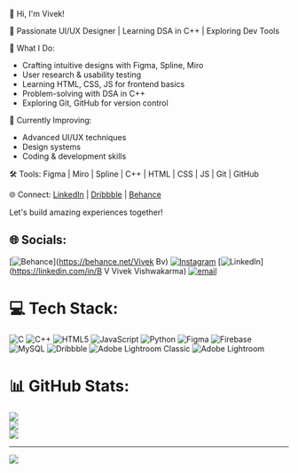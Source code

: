 👋 Hi, I'm Vivek!

🎨 Passionate UI/UX Designer | Learning DSA in C++ | Exploring Dev Tools

🚀 What I Do:
- Crafting intuitive designs with Figma, Spline, Miro
- User research & usability testing
- Learning HTML, CSS, JS for frontend basics
- Problem-solving with DSA in C++
- Exploring Git, GitHub for version control

🌱 Currently Improving:
- Advanced UI/UX techniques
- Design systems
- Coding & development skills

🛠️ Tools: Figma | Miro | Spline | C++ | HTML | CSS | JS | Git | GitHub

🌐 Connect: [LinkedIn](#) | [Dribbble](#) | [Behance](#)

Let's build amazing experiences together!



## 🌐 Socials:
[![Behance](https://img.shields.io/badge/Behance-1769ff?logo=behance&logoColor=white)](https://behance.net/Vivek Bv) [![Instagram](https://img.shields.io/badge/Instagram-%23E4405F.svg?logo=Instagram&logoColor=white)](https://instagram.com/vivekbv__) [![LinkedIn](https://img.shields.io/badge/LinkedIn-%230077B5.svg?logo=linkedin&logoColor=white)](https://linkedin.com/in/B V Vivek Vishwakarma) [![email](https://img.shields.io/badge/Email-D14836?logo=gmail&logoColor=white)](mailto:vivekbv242813@gmail.com) 

# 💻 Tech Stack:
![C](https://img.shields.io/badge/c-%2300599C.svg?style=for-the-badge&logo=c&logoColor=white) ![C++](https://img.shields.io/badge/c++-%2300599C.svg?style=for-the-badge&logo=c%2B%2B&logoColor=white) ![HTML5](https://img.shields.io/badge/html5-%23E34F26.svg?style=for-the-badge&logo=html5&logoColor=white) ![JavaScript](https://img.shields.io/badge/javascript-%23323330.svg?style=for-the-badge&logo=javascript&logoColor=%23F7DF1E) ![Python](https://img.shields.io/badge/python-3670A0?style=for-the-badge&logo=python&logoColor=ffdd54) ![Figma](https://img.shields.io/badge/figma-%23F24E1E.svg?style=for-the-badge&logo=figma&logoColor=white) ![Firebase](https://img.shields.io/badge/firebase-a08021?style=for-the-badge&logo=firebase&logoColor=ffcd34) ![MySQL](https://img.shields.io/badge/mysql-4479A1.svg?style=for-the-badge&logo=mysql&logoColor=white) ![Dribbble](https://img.shields.io/badge/Dribbble-EA4C89?style=for-the-badge&logo=dribbble&logoColor=white) ![Adobe Lightroom Classic](https://img.shields.io/badge/Adobe%20Lightroom%20Classic-31A8FF.svg?style=for-the-badge&logo=Adobe%20Lightroom%20Classic&logoColor=white) ![Adobe Lightroom](https://img.shields.io/badge/Adobe%20Lightroom-31A8FF.svg?style=for-the-badge&logo=Adobe%20Lightroom&logoColor=white)
# 📊 GitHub Stats:
![](https://github-readme-stats.vercel.app/api?username=bvvivek6&theme=dark&hide_border=false&include_all_commits=true&count_private=true)<br/>
![](https://github-readme-streak-stats.herokuapp.com/?user=bvvivek6&theme=dark&hide_border=false)<br/>
![](https://github-readme-stats.vercel.app/api/top-langs/?username=bvvivek6&theme=dark&hide_border=false&include_all_commits=true&count_private=true&layout=compact)

---
[![](https://visitcount.itsvg.in/api?id=bvvivek6&icon=0&color=0)](https://visitcount.itsvg.in)

<!-- Proudly created with GPRM ( https://gprm.itsvg.in ) -->
